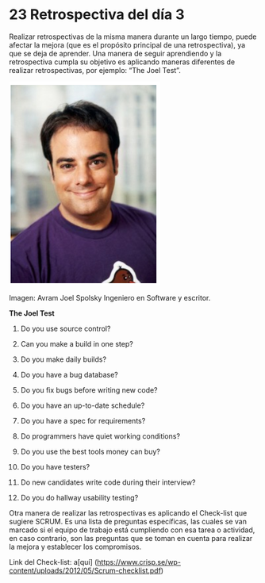 # 23 Retrospectiva del día 3


Realizar retrospectivas de la misma manera durante un largo tiempo, puede afectar la mejora (que es el propósito principal de una retrospectiva), ya que se deja de aprender. Una manera de seguir aprendiendo y la retrospectiva cumpla su objetivo es aplicando maneras diferentes de realizar retrospectivas, por ejemplo: “The Joel Test”.

![Joel](images/joel.png)

Imagen: Avram Joel Spolsky Ingeniero en Software y escritor.

__The Joel Test__

1. Do you use source control?

2. Can you make a build in one step?

3. Do you make daily builds?

4. Do you have a bug database?

5. Do you fix bugs before writing new code?

6. Do you have an up-to-date schedule?

7. Do you have a spec for requirements?

8. Do programmers have quiet working conditions?

9. Do you use the best tools money can buy?

10. Do you have testers?

11. Do new candidates write code during their interview?

12. Do you do hallway usability testing?

Otra manera de realizar las retrospectivas es aplicando el Check-list que sugiere SCRUM. Es una lista de preguntas específicas, las cuales se van marcado si el equipo de trabajo está cumpliendo con esa tarea o actividad, en caso contrario, son las preguntas que se toman en cuenta para realizar la mejora y establecer los compromisos.

Link del Check-list: a[quí] (https://www.crisp.se/wp-content/uploads/2012/05/Scrum-checklist.pdf)




